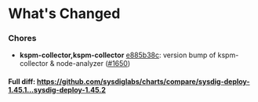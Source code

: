 # What's Changed

### Chores
- **kspm-collector,kspm-collector** [e885b38c](https://github.com/sysdiglabs/charts/commit/e885b38ccdf152db9227d0ecaf3b281f9f10752a): version bump of kspm-collector & node-analyzer ([#1650](https://github.com/sysdiglabs/charts/issues/1650))
#### Full diff: https://github.com/sysdiglabs/charts/compare/sysdig-deploy-1.45.1...sysdig-deploy-1.45.2
